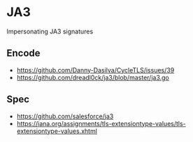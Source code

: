 # JA3

Impersonating JA3 signatures

## Encode

- https://github.com/Danny-Dasilva/CycleTLS/issues/39
- https://github.com/dreadl0ck/ja3/blob/master/ja3.go

## Spec

- https://github.com/salesforce/ja3
- https://iana.org/assignments/tls-extensiontype-values/tls-extensiontype-values.xhtml

